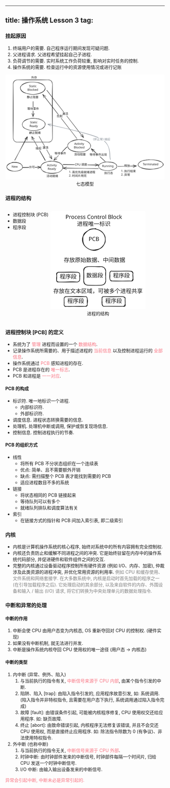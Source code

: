 
---
title: 操作系统 Lesson 3
tag: [](/index.md)
---

<style>
hint {
  color: gray;  
}
em {
  color: rgb(249, 117, 131);
  font-style: normal;
}
</style>

### 挂起原因

1. 终端用户的需要. 自己程序运行期间发现可疑问题.
1. 父进程请求. 父进程希望挂起自己子进程.
1. 负荷调节的需要. 实时系统工作负荷较重, 影响对实时任务的控制.
1. 操作系统的需要. 检查运行中的资源使用情况或进行记账

<p style="text-align: center;"><img src="../../assets/seven-state.svg" style="border-radius: 0.2em; width: 800px;"><br>七态模型</p>

### 进程的结构
<div style="display: flex; column-gap: 0.5em;">
<div>

- 进程控制块 (PCB)
- 数据段
- 程序段

</div>
<p style="text-align: center;"><img src="../../assets/process.svg" style="border-radius: 0.2em; width: 300px;"><br>进程的结构</p>
</div>

### 进程控制块 [PCB] 的定义

- 系统为了 *管理* 进程而设置的一个 *数据结构*. 
- 记录操作系统所需要的、用于描述进程的 *当前信息* 以及控制进程运行的 *全部信息*. 
- 操作系统通过 *PCB* 感知进程的存在. 
- PCB 是进程存在的 *唯一标志*. 
- PCB 和进程是 *一一对应*. 

#### PCB 的构成

- 标识符. 唯一地标识一个进程. 
  - 内部标识符. 
  - 外部标识符. 
- 调度信息. 进程状态转换需要的信息. 
- 处理机. 处理机中断或调用, 保护或恢复现场信息. 
- 控制信息. 控制进程执行的节奏. 

#### PCB 的组织方式

- 线性
  - 将所有 PCB 不分状态组织在一个连续表
  - 优点: 简单、且不需要额外开销
  - 缺点: 需扫描整个 PCB 表才能找到需要的 PCB
  - 适应进程数目不多的系统
- 链接
  - 将状态相同的 PCB 链接起来
  - 等待队列可以有多个
  - 就绪队列排队和调度算法有关
- 索引
  - 在链接方式的指针和 PCB 间加入索引表, 即二级索引

### 内核

- 内核是计算机操作系统的核心程序, 始终对系统中的所有内容拥有完全控制权. 
- 内核还负责防止和缓解不同进程之间的冲突. 它是始终驻留在内存中的操作系统代码部分, 并促进硬件和软件组件之间的交互. 
- 完整的内核通过设备驱动程序控制所有硬件资源 (例如 I/O、内存、加密), 仲裁涉及此类资源的进程冲突, 并优化常用资源的利用率. <hint>例如 CPU 和缓存使用、文件系统和网络套接字. 在大多数系统中, 内核是启动时首先加载的程序之一 (在引导加载程序之后). 它处理启动的其余部分, 以及来自软件的内存、外围设备和输入 / 输出 (I/O) 请求, 将它们转换为中央处理单元的数据处理指令. </hint>

### 中断和异常的处理

#### 中断的作用

1. 中断会使 CPU 由用户态变为内核态, OS 重新夺回对 CPU 的控制权. (硬件实现)
1. 如果没有中断机制, 就无法进行并发.
1. 中断是操作系统内核夺回 CPU 使用权的唯一途径 (用户态 $\to$ 内核态)

#### 中断的类型

1. 内中断 (异常、例外、陷入)
    1. 与当前执行的指令有关, *中断信号来源于 CPU 内部*, 由某个指令引发的中断.
    1. 陷阱、陷入 [trap]: 由陷入指令引发的, 应用程序故意引发, 如: 系统调用.(陷入指令并非特权指令, 且需要在用户态下执行, 系统调用通过陷入指令完成)
    1. 故障 [fault]: 由错误条件引起, 可能被内核程序修复, CPU 使用权交还给应用程序. 如: 缺页故障.
    1. 终止 [abort]: 由致命错误引起, 内核程序无法修复该错误, 并且不会交还 CPU 使用权, 而是直接终止应用程序. 如: 除法指令除数为 0 (有争议)、非法使用特权指令.
1. 外中断 (也称中断)
    1. 与当前执行的指令无关, *中断信号来源于 CPU 外部*.
    1. 时钟中断: 由时钟部件发来的中断信号, 时钟部件每隔一个时间片, 归给CPU 发送一个时钟中断信号.
    1. I/O 中断: 由输入输出设备发来的中断信号.

*异常会引起中断, 中断未必是异常引起的.* 
